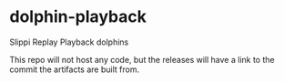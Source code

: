 # dolphin-playback
Slippi Replay Playback dolphins

This repo will not host any code, but the releases will have a link to the commit the artifacts are built from.
